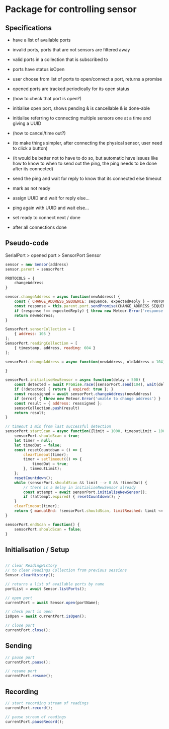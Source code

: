 # Package for controlling sensor

## Specifications
- have a list of available ports
- invalid ports, ports that are not sensors are filtered away
- valid ports in a collection that is subscribed to
- ports have status isOpen

- user choose from list of ports to open/connect a port, returns a promise
- opened ports are tracked periodically for its open status
- (how to check that port is open?)

- initialise open port, shows pending & is cancellable & is done-able
- initialise referring to connecting multiple sensors one at a time and giving a UUID
- (how to cancel/time out?)
- (to make things simpler, after connecting the physical sensor, user need to click a button)
- (it would be better not to have to do so, but automatic have issues like how to know to when to send out the ping, the ping needs to be done after its connected)

- send the ping and wait for reply to know that its connected else timeout
- mark as not ready
- assign UUID and wait for reply else...
- ping again with UUID and wait else...
- set ready to connect next / done

- after all connections done

## Pseudo-code

SerialPort > opened port > SensorPort
Sensor

```js
sensor = new Sensor(address)
sensor.parent = sensorPort

PROTOCOLS = {
	changeAddress 
}

sensor.changeAddress = async function(newAddress) {
	const { CHANGE_ADDRESS_SEQUENCE: sequence, expectedReply } = PROTOCOLS.changeAddress(newAddress)
	const response = this.parent.port.sendPromise(CHANGE_ADDRESS_SEQUENCE)
	if (response !== expectedReply) { throw new Meteor.Error('response mismatch') }
	return newAddress;
}
```


```js
SensorPort.sensorCollection = [
	{ address: 105 }
];
SensorPort.readingCollection = [
	{ timestamp, address, reading: 604 }
];

sensorPort.changeAddress = async function(newAddress, oldAddress = 104) {

}

sensorPort.initialiseNewSensor = async function(delay = 500) {
	const detected = await Promise.race([sensorPort.send(104), wait(delay)]);
	if (!detected) { return { expired: true }; }
	const reassigned = await sensorPort.changeAddress(newAddress)
	if (error) { throw new Meteor.Error('unable to change address') }
	const result = { address: reassigned };
	sensorCollection.push(result)
	return result;
}

// timeout 1 min from last successful detection
sensorPort.startScan = async function({limit = 1000, timeoutLimit = 1000*60*1}) {
	sensorPort.shouldScan = true;
	let timer = null;
	let timedOut = false;
	const resetCountdown = () => {
		clearTimeout(timer);
		timer = setTimeout(() => {
			timedOut = true;
		}, timeoutLimit);
	};
	resetCountdown();
	while (sensorPort.shouldScan && limit --> 0 && !timedOut) {
		// there is a delay in initialiseNewSensor already
		const attempt = await sensorPort.initialiseNewSensor();
		if (!attempt.expired) { resetCountdown(); }
	}
	clearTimeout(timer);
	return { manualEnd: !sensorPort.shouldScan, limitReached: limit <= 0, timedOut };
}

sensorPort.endScan = function() {
	sensorPort.shouldScan = false;
}
```

## Initialisation / Setup
```js

// clear ReadingHistory
// to clear Readings Collection from previous sessions
Sensor.clearHistory();

// returns a list of available ports by name
portList = await Sensor.listPorts();

// open port
currentPort = await Sensor.open(portName);

// check port is open
isOpen = await currentPort.isOpen();

// close port
currentPort.close();
```

## Sending
```js
// pause port
currentPort.pause();

// resume port
currentPort.resume();
```
 ## Recording
 ```js
 // start recording stream of readings
 currentPort.record();

 // pause stream of readings
 currentPort.pauseRecord();
 ```